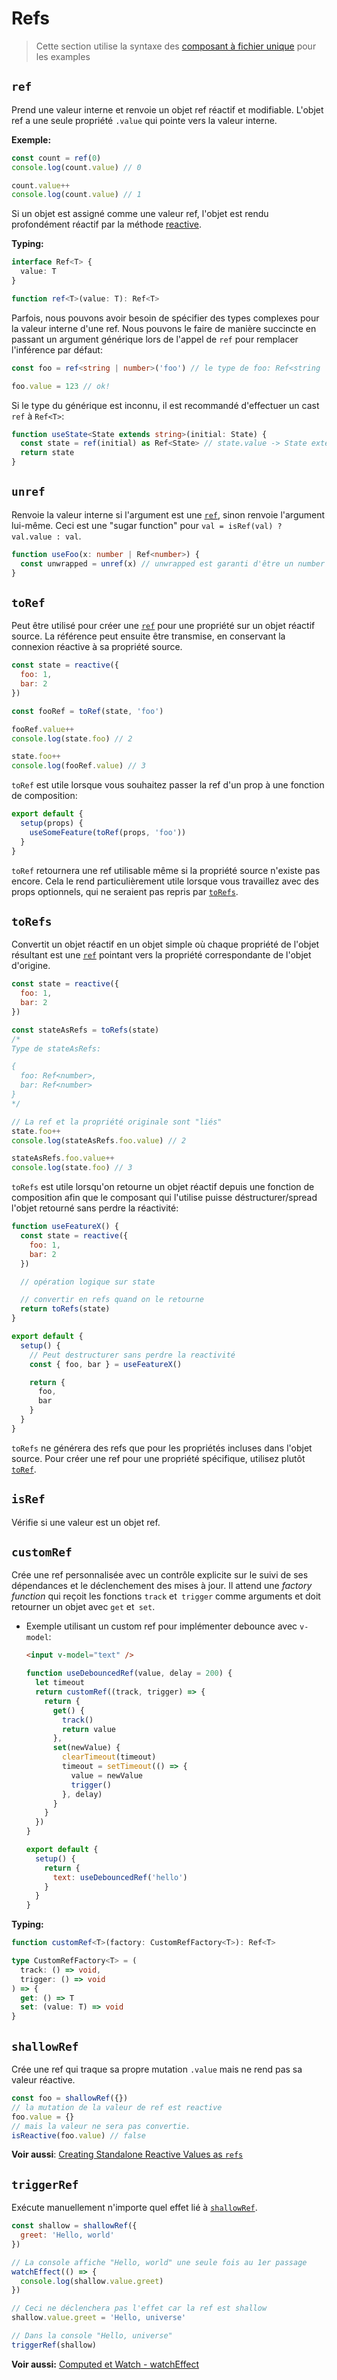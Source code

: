 # Refs

> Cette section utilise la syntaxe des [composant à fichier unique](../guide/single-file-component.html) pour les examples

## `ref`

Prend une valeur interne et renvoie un objet ref réactif et modifiable. L'objet ref a une seule propriété `.value` qui pointe vers la valeur interne.

**Exemple:**

```js
const count = ref(0)
console.log(count.value) // 0

count.value++
console.log(count.value) // 1
```

Si un objet est assigné comme une valeur ref, l'objet est rendu profondément réactif par la méthode [reactive](./basic-reactivity.html#reactive).

**Typing:**

```ts
interface Ref<T> {
  value: T
}

function ref<T>(value: T): Ref<T>
```

Parfois, nous pouvons avoir besoin de spécifier des types complexes pour la valeur interne d'une ref. Nous pouvons le faire de manière succincte en passant un argument générique lors de l'appel de `ref` pour remplacer l'inférence par défaut:

```ts
const foo = ref<string | number>('foo') // le type de foo: Ref<string | number>

foo.value = 123 // ok!
```

Si le type du générique est inconnu, il est recommandé d'effectuer un cast `ref` à `Ref<T>`:

```ts
function useState<State extends string>(initial: State) {
  const state = ref(initial) as Ref<State> // state.value -> State extends string
  return state
}
```

## `unref`

Renvoie la valeur interne si l'argument est une [`ref`](#ref), sinon renvoie l'argument lui-même. Ceci est une "sugar function" pour `val = isRef(val) ? val.value : val`.

```ts
function useFoo(x: number | Ref<number>) {
  const unwrapped = unref(x) // unwrapped est garanti d'être un number maintenant
}
```

## `toRef`

Peut être utilisé pour créer une [`ref`](#ref) pour une propriété sur un objet réactif source. La référence peut ensuite être transmise, en conservant la connexion réactive à sa propriété source.

```js
const state = reactive({
  foo: 1,
  bar: 2
})

const fooRef = toRef(state, 'foo')

fooRef.value++
console.log(state.foo) // 2

state.foo++
console.log(fooRef.value) // 3
```

`toRef` est utile lorsque vous souhaitez passer la ref d'un prop à une fonction de composition:

```js
export default {
  setup(props) {
    useSomeFeature(toRef(props, 'foo'))
  }
}
```

`toRef` retournera une ref utilisable  même si la propriété source n'existe pas encore.  Cela le rend particulièrement utile lorsque vous travaillez avec des props optionnels, qui ne seraient pas repris par [`toRefs`](#torefs).

## `toRefs`

Convertit un objet réactif en un objet simple où chaque propriété de l'objet résultant est une [`ref`](#ref) pointant vers la propriété correspondante de l'objet d'origine.

```js
const state = reactive({
  foo: 1,
  bar: 2
})

const stateAsRefs = toRefs(state)
/*
Type de stateAsRefs:

{
  foo: Ref<number>,
  bar: Ref<number>
}
*/

// La ref et la propriété originale sont "liés"
state.foo++
console.log(stateAsRefs.foo.value) // 2

stateAsRefs.foo.value++
console.log(state.foo) // 3
```

`toRefs` est utile lorsqu'on retourne un objet réactif depuis une fonction de composition afin que le composant qui l'utilise puisse déstructurer/spread l'objet retourné sans perdre la réactivité:

```js
function useFeatureX() {
  const state = reactive({
    foo: 1,
    bar: 2
  })

  // opération logique sur state

  // convertir en refs quand on le retourne
  return toRefs(state)
}

export default {
  setup() {
    // Peut destructurer sans perdre la reactivité
    const { foo, bar } = useFeatureX()

    return {
      foo,
      bar
    }
  }
}
```

`toRefs` ne générera des refs que pour les propriétés incluses dans l'objet source. Pour créer une ref pour une propriété spécifique, utilisez plutôt [`toRef`](#toref).

## `isRef`

Vérifie si une valeur est un objet ref.

## `customRef`

Crée une ref personnalisée avec un contrôle explicite sur le suivi de ses dépendances et le déclenchement des mises à jour. Il attend une _factory function_ qui reçoit les fonctions `track` et` trigger` comme arguments et doit retourner un objet avec `get` et` set`.

- Exemple utilisant un custom ref pour implémenter debounce avec `v-model`:

  ```html
  <input v-model="text" />
  ```

  ```js
  function useDebouncedRef(value, delay = 200) {
    let timeout
    return customRef((track, trigger) => {
      return {
        get() {
          track()
          return value
        },
        set(newValue) {
          clearTimeout(timeout)
          timeout = setTimeout(() => {
            value = newValue
            trigger()
          }, delay)
        }
      }
    })
  }

  export default {
    setup() {
      return {
        text: useDebouncedRef('hello')
      }
    }
  }
  ```

**Typing:**

```ts
function customRef<T>(factory: CustomRefFactory<T>): Ref<T>

type CustomRefFactory<T> = (
  track: () => void,
  trigger: () => void
) => {
  get: () => T
  set: (value: T) => void
}
```

## `shallowRef`

Crée une ref qui traque sa propre mutation `.value` mais ne rend pas sa valeur réactive.

```js
const foo = shallowRef({})
// la mutation de la valeur de ref est reactive
foo.value = {}
// mais la valeur ne sera pas convertie.
isReactive(foo.value) // false
```

**Voir aussi**: [Creating Standalone Reactive Values as `refs`](../guide/reactivity-fundamentals.html#creating-standalone-reactive-values-as-refs)

## `triggerRef`

Exécute manuellement n'importe quel effet lié à [`shallowRef`](#shallowref).

```js
const shallow = shallowRef({
  greet: 'Hello, world'
})

// La console affiche "Hello, world" une seule fois au 1er passage
watchEffect(() => {
  console.log(shallow.value.greet)
})

// Ceci ne déclenchera pas l'effet car la ref est shallow
shallow.value.greet = 'Hello, universe'

// Dans la console "Hello, universe"
triggerRef(shallow)
```

**Voir aussi:** [Computed et Watch - watchEffect](./computed-watch-api.html#watcheffect)
